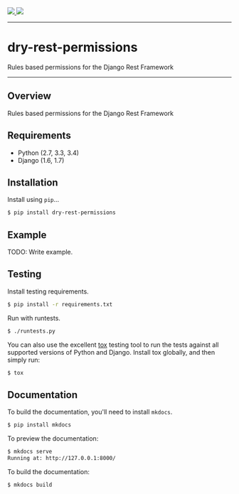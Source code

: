 <div class="badges">
    <a href="http://travis-ci.org/Helioscene/dry-rest-permissions">
        <img src="https://travis-ci.org/Helioscene/dry-rest-permissions.svg?branch=master">
    </a>
    <a href="https://pypi.python.org/pypi/dry-rest-permissions">
        <img src="https://img.shields.io/pypi/v/dry-rest-permissions.svg">
    </a>
</div>

---

# dry-rest-permissions

Rules based permissions for the Django Rest Framework

---

## Overview

Rules based permissions for the Django Rest Framework

## Requirements

* Python (2.7, 3.3, 3.4)
* Django (1.6, 1.7)

## Installation

Install using `pip`...

```bash
$ pip install dry-rest-permissions
```

## Example

TODO: Write example.

## Testing

Install testing requirements.

```bash
$ pip install -r requirements.txt
```

Run with runtests.

```bash
$ ./runtests.py
```

You can also use the excellent [tox](http://tox.readthedocs.org/en/latest/) testing tool to run the tests against all supported versions of Python and Django. Install tox globally, and then simply run:

```bash
$ tox
```

## Documentation

To build the documentation, you'll need to install `mkdocs`.

```bash
$ pip install mkdocs
```

To preview the documentation:

```bash
$ mkdocs serve
Running at: http://127.0.0.1:8000/
```

To build the documentation:

```bash
$ mkdocs build
```
